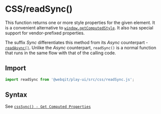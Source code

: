 # CSS/readSync\(\)

This function returns one or more style properties for the given element. It is a convenient alternative to [`window.getComputedStyle`](https://developer.mozilla.org/en-US/docs/Web/API/Window/getComputedStyle). It also has special support for vendor-prefixed properties.

The suffix *Sync* differentiates this method from its *Async* counterpart - [`readAsync()`](../readasync). Unlike the *Async* counterpart, `readSync()` is a normal function that runs in the same flow with that of the calling code.

## Import

```javascript
import readSync from '@webqit/play-ui/src/css/readSync.js';
```

## Syntax
See [`cssSync() - Get Computed Properties`](../csssync#greater-than-get-computed-properties)
